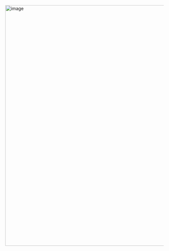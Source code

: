 <img width="525" height="767" alt="image" src="https://github.com/user-attachments/assets/29e5ebf5-5c52-4fb5-a748-d5f990a60ca7" />
